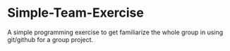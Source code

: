 # Simple-Team-Exercise
A simple programming exercise to get familiarize the whole group in using git/github for a group project. 
